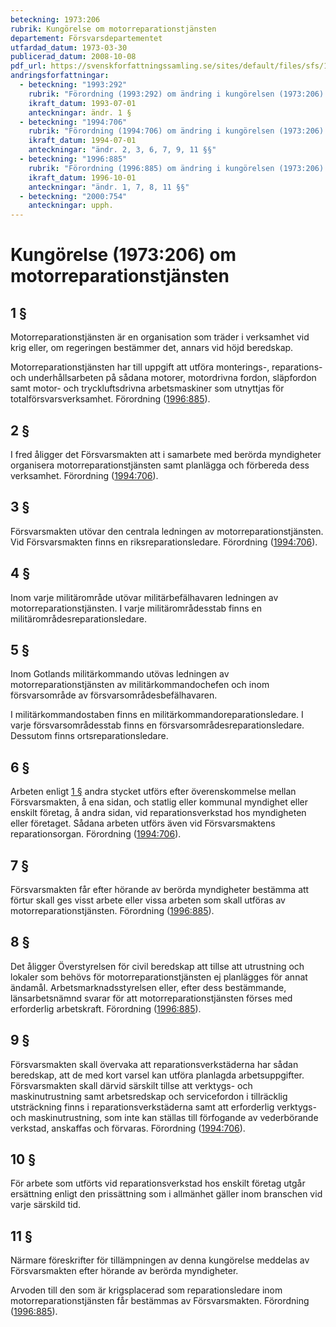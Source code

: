 ```yaml
---
beteckning: 1973:206
rubrik: Kungörelse om motorreparationstjänsten
departement: Försvarsdepartementet
utfardad_datum: 1973-03-30
publicerad_datum: 2008-10-08
pdf_url: https://svenskforfattningssamling.se/sites/default/files/sfs/1973-03/SFS1973-206.pdf
andringsforfattningar:
  - beteckning: "1993:292"
    rubrik: "Förordning (1993:292) om ändring i kungörelsen (1973:206) om motorreparationstjänsten"
    ikraft_datum: 1993-07-01
    anteckningar: ändr. 1 §
  - beteckning: "1994:706"
    rubrik: "Förordning (1994:706) om ändring i kungörelsen (1973:206) om motorreparationstjänsten"
    ikraft_datum: 1994-07-01
    anteckningar: "ändr. 2, 3, 6, 7, 9, 11 §§"
  - beteckning: "1996:885"
    rubrik: "Förordning (1996:885) om ändring i kungörelsen (1973:206) om motorreparationstjänsten"
    ikraft_datum: 1996-10-01
    anteckningar: "ändr. 1, 7, 8, 11 §§"
  - beteckning: "2000:754"
    anteckningar: upph.
---
```


# Kungörelse (1973:206) om motorreparationstjänsten

## 1 §

Motorreparationstjänsten är en organisation som träder i verksamhet vid krig eller, om regeringen bestämmer det, annars vid höjd beredskap.

Motorreparationstjänsten har till uppgift att utföra monterings-, reparations- och underhållsarbeten på sådana motorer, motordrivna fordon, släpfordon samt motor- och tryckluftsdrivna arbetsmaskiner som utnyttjas för totalförsvarsverksamhet. Förordning ([1996:885](https://selex.se/eli/sfs/1996/885)).

## 2 §

I fred åligger det Försvarsmakten att i samarbete med berörda myndigheter organisera motorreparationstjänsten samt planlägga och förbereda dess verksamhet. Förordning ([1994:706](https://selex.se/eli/sfs/1994/706)).

## 3 §

Försvarsmakten utövar den centrala ledningen av motorreparationstjänsten. Vid Försvarsmakten finns en riksreparationsledare. Förordning ([1994:706](https://selex.se/eli/sfs/1994/706)).

## 4 §

Inom varje militärområde utövar militärbefälhavaren ledningen av motorreparationstjänsten. I varje militärområdesstab finns en militärområdesreparationsledare.

## 5 §

Inom Gotlands militärkommando utövas ledningen av motorreparationstjänsten av militärkommandochefen och inom försvarsområde av försvarsområdesbefälhavaren.

I militärkommandostaben finns en militärkommandoreparationsledare. I varje försvarsområdesstab finns en försvarsområdesreparationsledare. Dessutom finns ortsreparationsledare.

## 6 §

Arbeten enligt [1 §](#1) andra stycket utförs efter överenskommelse mellan Försvarsmakten, å ena sidan, och statlig eller kommunal myndighet eller enskilt företag, å andra sidan, vid reparationsverkstad hos myndigheten eller företaget. Sådana arbeten utförs även vid Försvarsmaktens reparationsorgan. Förordning ([1994:706](https://selex.se/eli/sfs/1994/706)).

## 7 §

Försvarsmakten får efter hörande av berörda myndigheter bestämma att förtur skall ges visst arbete eller vissa arbeten som skall utföras av motorreparationstjänsten. Förordning ([1996:885](https://selex.se/eli/sfs/1996/885)).

## 8 §

Det åligger Överstyrelsen för civil beredskap att tillse att utrustning och lokaler som behövs för motorreparationstjänsten ej planlägges för annat ändamål. Arbetsmarknadsstyrelsen eller, efter dess bestämmande, länsarbetsnämnd svarar för att motorreparationstjänsten förses med erforderlig arbetskraft. Förordning ([1996:885](https://selex.se/eli/sfs/1996/885)).

## 9 §

Försvarsmakten skall övervaka att reparationsverkstäderna har sådan beredskap, att de med kort varsel kan utföra planlagda arbetsuppgifter. Försvarsmakten skall därvid särskilt tillse att verktygs- och maskinutrustning samt arbetsredskap och servicefordon i tillräcklig utsträckning finns i reparationsverkstäderna samt att erforderlig verktygs- och maskinutrustning, som inte kan ställas till förfogande av vederbörande verkstad, anskaffas och förvaras. Förordning ([1994:706](https://selex.se/eli/sfs/1994/706)).

## 10 §

För arbete som utförts vid reparationsverkstad hos enskilt företag utgår ersättning enligt den prissättning som i allmänhet gäller inom branschen vid varje särskild tid.

## 11 §

Närmare föreskrifter för tillämpningen av denna kungörelse meddelas av Försvarsmakten efter hörande av berörda myndigheter.

Arvoden till den som är krigsplacerad som reparationsledare inom motorreparationstjänsten får bestämmas av Försvarsmakten. Förordning ([1996:885](https://selex.se/eli/sfs/1996/885)).